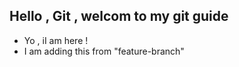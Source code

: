 ## Hello , Git , welcom to my git guide

- Yo , iI am here !
- I am adding this from "feature-branch"